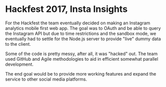 # Hackfest 2017, Insta Insights

For the Hackfest the team eventually decided on making an Instagram analytics mobile first web app. The goal was to OAuth and be able to query the Instagram API but due to time restrictions and the sandbox mode, we eventually had to settle for the Node.js server to provide "live" dummy data to the client.

Some of the code is pretty messy, after all, it was "hacked" out. The team used GitHub and Agile methodologies to aid in efficient somewhat parallel development.

The end goal would be to provide more working features and expand the service to other social media platforms.



